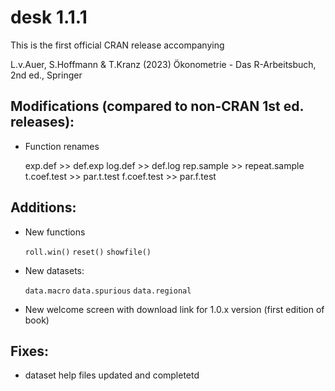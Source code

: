 # desk 1.1.1

This is the first official CRAN release accompanying

L.v.Auer, S.Hoffmann & T.Kranz (2023) Ökonometrie - Das R-Arbeitsbuch, 2nd ed., Springer


## Modifications (compared to non-CRAN 1st ed. releases):

* Function renames

    exp.def >> def.exp
    log.def >> def.log
    rep.sample >> repeat.sample
    t.coef.test >> par.t.test
    f.coef.test >> par.f.test

## Additions:

* New functions

    `roll.win()`
    `reset()`
    `showfile()`

* New datasets:

    `data.macro`
    `data.spurious`
    `data.regional`

* New welcome screen with download link for 1.0.x version (first edition of book)

## Fixes:

* dataset help files updated and completetd


